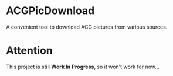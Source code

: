# ACGPicDownload
A convenient tool to download ACG pictures from various sources.
# Attention
This project is still **Work In Progress**, so it won't work for now...
